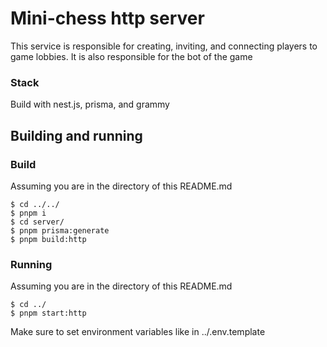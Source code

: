 # Mini-chess http server

This service is responsible for creating, inviting, and connecting players to game lobbies.
It is also responsible for the bot of the game

### Stack

Build with nest.js, prisma, and grammy

## Building and running

### Build

Assuming you are in the directory of this README.md

```
$ cd ../../
$ pnpm i
$ cd server/
$ pnpm prisma:generate
$ pnpm build:http
```

### Running

Assuming you are in the directory of this README.md

```
$ cd ../
$ pnpm start:http
```

Make sure to set environment variables like in ../.env.template


